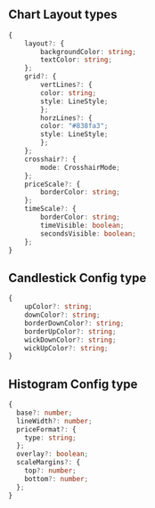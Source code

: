 <h2 id="layout">Chart Layout types</h2>

```typescript
{
    layout?: {
        backgroundColor: string;
        textColor: string;
    };
    grid?: {
        vertLines?: {
        color: string;
        style: LineStyle;
        };
        horzLines?: {
        color: "#838fa3";
        style: LineStyle;
        };
    };
    crosshair?: {
        mode: CrosshairMode;
    };
    priceScale?: {
        borderColor: string;
    };
    timeScale?: {
        borderColor: string;
        timeVisible: boolean;
        secondsVisible: boolean;
    };
}
```

<h2 id="candlestick">Candlestick Config type</h2>

```typescript
{
    upColor?: string;
    downColor?: string;
    borderDownColor?: string;
    borderUpColor?: string;
    wickDownColor?: string;
    wickUpColor?: string;
}
```

<h2 id="histogram">Histogram Config type</h2>

```typescript
{
  base?: number;
  lineWidth?: number;
  priceFormat?: {
    type: string;
  };
  overlay?: boolean;
  scaleMargins?: {
    top?: number;
    bottom?: number;
  };
}
```

